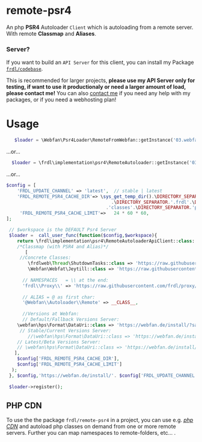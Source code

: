 # remote-psr4
An php **PSR4** Autoloader `Client` which is autoloading from a remote server.
With remote **Classmap** and **Aliases**.

### Server?
If you want to build an `API Server` for this client, you can install my Package [`frdl/codebase`](https://github.com/frdl/codebase).

This is recommended for larger projects, **please use my API Server only for testing, 
if want to use it productionaly or need a larger amount of load, please contact me!**
You can also [contact me](https://startforum.de/u/till.wehowski/about) if you need any help with my packages, or if you need a webhosting plan!

# Usage
````php
   $loader = \Webfan\Psr4Loader\RemoteFromWebfan::getInstance('03.webfan.de', true, 'latest', true);
````

...or...

````php
  $loader = \frdl\implementation\psr4\RemoteAutoloader::getInstance('03.webfan.de', true, 'latest', true);
````

...or...

````php
$config = [
    'FRDL_UPDATE_CHANNEL' => 'latest',  // stable | latest
    'FRDL_REMOTE_PSR4_CACHE_DIR'=> \sys_get_temp_dir().\DIRECTORY_SEPARATOR. \get_current_user()
				                       .\DIRECTORY_SEPARATOR.'.frdl'.\DIRECTORY_SEPARATOR.'runtime'.\DIRECTORY_SEPARATOR.'cache'.\DIRECTORY_SEPARATOR
			                         .'classes'.\DIRECTORY_SEPARATOR.'psr4'.\DIRECTORY_SEPARATOR,    
     'FRDL_REMOTE_PSR4_CACHE_LIMIT'=>	24 * 60 * 60,                                
];

 // $workspace is the DEFAULT Psr4 Server
 $loader =  call_user_func(function($config,$workspace){
    return \frdl\implementation\psr4\RemoteAutoloaderApiClient::class::getInstance($workspace, false, $config['FRDL_UPDATE_CHANNEL'], false, false, 
	/*Classmap (with PSR4 and Alias)*/
       [
	 //Concrete Classes:     
        \frdlweb\Thread\ShutdownTasks::class => 'https://raw.githubusercontent.com/frdl/shutdown-helper/master/src/ShutdownTasks.php',
        \Webfan\Webfat\Jeytill::class => 'https://raw.githubusercontent.com/frdl/webfat-jeytill/main/src/Jeytill.php',	  
	    
      // NAMESPACES   = \\ at the end:
      'frdl\\Proxy\\' => 'https://raw.githubusercontent.com/frdl/proxy/master/src/${class}.php?cache_bust=${salt}',    	    
    
      // ALIAS = @ as first char:
      '@Webfan\\Autoloader\\Remote' => __CLASS__,	    
	    
      //Versions at Webfan:
	  // Default/Fallback Versions Server:
	\webfan\hps\Format\DataUri::class => 'https://webfan.de/install/?salt=${salt}&source=webfan\hps\Format\DataUri',	    
	 // Stable/Current Versions Server:   
        //\webfan\hps\Format\DataUri::class => 'https://webfan.de/install/stable/?salt=${salt}&source=webfan\hps\Format\DataUri',	    
	// Latest/Beta Versions Server:    
	// \webfan\hps\Format\DataUri::class => 'https://webfan.de/install/latest/?salt=${salt}&source=webfan\hps\Format\DataUri',
   ],
    $config['FRDL_REMOTE_PSR4_CACHE_DIR'],
    $config['FRDL_REMOTE_PSR4_CACHE_LIMIT']
  );
 }, $config,'https://webfan.de/install/'. $config['FRDL_UPDATE_CHANNEL'].'/?source=${class}&salt=${salt}&source-encoding=b64');
 
 $loader->register();
 ````


## PHP CDN
To use the the package `frdl/remote-psr4` in a project, you can use e.g. [*php CDN*](https://webfan.de/install/) and autoload php classes on demand from one or more remote servers. Further you can map namespaces to remote-folders, etc... .
